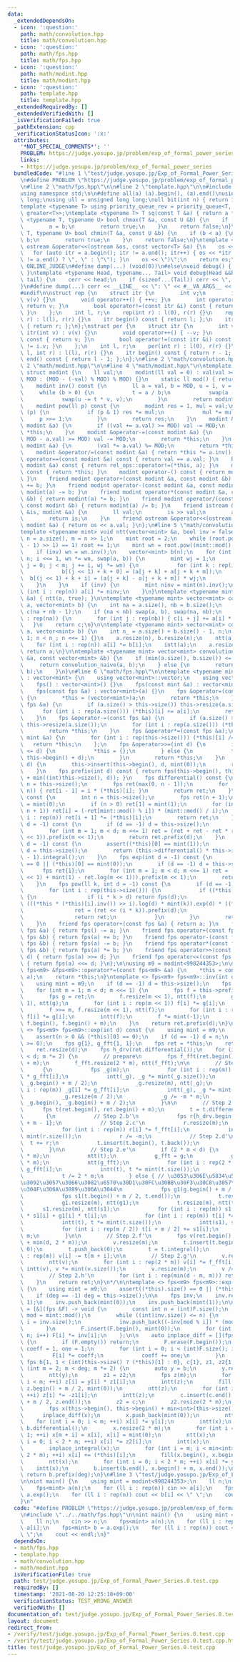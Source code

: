 ```yaml
---
data:
  _extendedDependsOn:
  - icon: ':question:'
    path: math/convolution.hpp
    title: math/convolution.hpp
  - icon: ':question:'
    path: math/fps.hpp
    title: math/fps.hpp
  - icon: ':question:'
    path: math/modint.hpp
    title: math/modint.hpp
  - icon: ':question:'
    path: template.hpp
    title: template.hpp
  _extendedRequiredBy: []
  _extendedVerifiedWith: []
  _isVerificationFailed: true
  _pathExtension: cpp
  _verificationStatusIcon: ':x:'
  attributes:
    '*NOT_SPECIAL_COMMENTS*': ''
    PROBLEM: https://judge.yosupo.jp/problem/exp_of_formal_power_series
    links:
    - https://judge.yosupo.jp/problem/exp_of_formal_power_series
  bundledCode: "#line 1 \"test/judge.yosupo.jp/Exp_of_Formal_Power_Series.0.test.cpp\"\
    \n#define PROBLEM \"https://judge.yosupo.jp/problem/exp_of_formal_power_series\"\
    \n#line 2 \"math/fps.hpp\"\n\n#line 2 \"template.hpp\"\n\n#include <bits/stdc++.h>\n\
    using namespace std;\n\n#define all(a) (a).begin(), (a).end()\nusing ll = long\
    \ long;\nusing ull = unsigned long long;\null bit(int n) { return 1ull << n; }\n\
    template <typename T> using priority_queue_rev = priority_queue<T, vector<T>,\
    \ greater<T>>;\ntemplate <typename T> T sq(const T &a) { return a * a; }\ntemplate\
    \ <typename T, typename U> bool chmax(T &a, const U &b) {\n    if (a < b) {\n\
    \        a = b;\n        return true;\n    }\n    return false;\n}\ntemplate <typename\
    \ T, typename U> bool chmin(T &a, const U &b) {\n    if (b < a) {\n        a =\
    \ b;\n        return true;\n    }\n    return false;\n}\ntemplate <typename T>\
    \ ostream &operator<<(ostream &os, const vector<T> &a) {\n    os << \"(\";\n \
    \   for (auto itr = a.begin(); itr != a.end(); itr++) { os << *itr << (next(itr)\
    \ != a.end() ? \", \" : \"\"); }\n    os << \")\";\n    return os;\n}\n\n#ifdef\
    \ ONLINE_JUDGE\n#define dump(...) (void(0))\n#else\nvoid debug() { cerr << endl;\
    \ }\ntemplate <typename Head, typename... Tail> void debug(Head &&head, Tail &&...\
    \ tail) {\n    cerr << head;\n    if (sizeof...(Tail)) cerr << \", \";\n    debug(tail...);\n\
    }\n#define dump(...) cerr << __LINE__ << \": \" << #__VA_ARGS__ << \" = \", debug(__VA_ARGS__)\n\
    #endif\n\nstruct rep {\n    struct itr {\n        int v;\n        itr(int v) :\
    \ v(v) {}\n        void operator++() { ++v; }\n        int operator*() const {\
    \ return v; }\n        bool operator!=(const itr &i) const { return v != i.v;\
    \ }\n    };\n    int l, r;\n    rep(int r) : l(0), r(r) {}\n    rep(int l, int\
    \ r) : l(l), r(r) {}\n    itr begin() const { return l; };\n    itr end() const\
    \ { return r; };\n};\nstruct per {\n    struct itr {\n        int v;\n       \
    \ itr(int v) : v(v) {}\n        void operator++() { --v; }\n        int operator*()\
    \ const { return v; }\n        bool operator!=(const itr &i) const { return v\
    \ != i.v; }\n    };\n    int l, r;\n    per(int r) : l(0), r(r) {}\n    per(int\
    \ l, int r) : l(l), r(r) {}\n    itr begin() const { return r - 1; };\n    itr\
    \ end() const { return l - 1; };\n};\n#line 2 \"math/convolution.hpp\"\n\n#line\
    \ 2 \"math/modint.hpp\"\n\n#line 4 \"math/modint.hpp\"\n\ntemplate <ll MOD = 1000000007>\
    \ struct modint {\n    ll val;\n    modint(ll val = 0) : val(val >= 0 ? val %\
    \ MOD : (MOD - (-val) % MOD) % MOD) {}\n    static ll mod() { return MOD; }\n\
    \    modint inv() const {\n        ll a = val, b = MOD, u = 1, v = 0, t;\n   \
    \     while (b > 0) {\n            t = a / b;\n            swap(a -= t * b, b);\n\
    \            swap(u -= t * v, v);\n        }\n        return modint(u);\n    }\n\
    \    modint pow(ll p) const {\n        modint res = 1, mul = val;\n        while\
    \ (p) {\n            if (p & 1) res *= mul;\n            mul *= mul;\n       \
    \     p >>= 1;\n        }\n        return res;\n    }\n    modint &operator+=(const\
    \ modint &a) {\n        if ((val += a.val) >= MOD) val -= MOD;\n        return\
    \ *this;\n    }\n    modint &operator-=(const modint &a) {\n        if ((val +=\
    \ MOD - a.val) >= MOD) val -= MOD;\n        return *this;\n    }\n    modint &operator*=(const\
    \ modint &a) {\n        (val *= a.val) %= MOD;\n        return *this;\n    }\n\
    \    modint &operator/=(const modint &a) { return *this *= a.inv(); }\n    bool\
    \ operator==(const modint &a) const { return val == a.val; }\n    bool operator!=(const\
    \ modint &a) const { return rel_ops::operator!=(*this, a); }\n    modint operator+()\
    \ const { return *this; }\n    modint operator-() const { return modint(-val);\
    \ }\n    friend modint operator+(const modint &a, const modint &b) { return modint(a)\
    \ += b; }\n    friend modint operator-(const modint &a, const modint &b) { return\
    \ modint(a) -= b; }\n    friend modint operator*(const modint &a, const modint\
    \ &b) { return modint(a) *= b; }\n    friend modint operator/(const modint &a,\
    \ const modint &b) { return modint(a) /= b; }\n    friend istream &operator>>(istream\
    \ &is, modint &a) {\n        ll val;\n        is >> val;\n        a = modint(val);\n\
    \        return is;\n    }\n    friend ostream &operator<<(ostream &os, const\
    \ modint &a) { return os << a.val; }\n};\n#line 5 \"math/convolution.hpp\"\n\n\
    template <typename mint> void ntt(vector<mint> &a, bool inv = false) {\n    int\
    \ n = a.size(), m = n >> 1;\n    mint root = 2;\n    while (root.pow((mint::mod()\
    \ - 1) >> 1) == 1) root += 1;\n    mint wn = root.pow((mint::mod() - 1) / n);\n\
    \    if (inv) wn = wn.inv();\n    vector<mint> b(n);\n    for (int i = 1; i <\
    \ n; i <<= 1, wn *= wn, swap(a, b)) {\n        mint wj = 1;\n        for (int\
    \ j = 0; j < m; j += i, wj *= wn) {\n            for (int k : rep(i)) {\n    \
    \            b[(j << 1) + k + 0] = (a[j + k] + a[j + k + m]);\n              \
    \  b[(j << 1) + k + i] = (a[j + k] - a[j + k + m]) * wj;\n            }\n    \
    \    }\n    }\n    if (inv) {\n        mint ninv = mint(n).inv();\n        for\
    \ (int i : rep(n)) a[i] *= ninv;\n    }\n}\ntemplate <typename mint> void intt(vector<mint>\
    \ &a) { ntt(a, true); }\n\ntemplate <typename mint> vector<mint> convolution_naive(vector<mint>\
    \ a, vector<mint> b) {\n    int na = a.size(), nb = b.size();\n    vector<mint>\
    \ c(na + nb - 1);\n    if (na < nb) swap(a, b), swap(na, nb);\n    for (int i\
    \ : rep(na)) {\n        for (int j : rep(nb)) { c[i + j] += a[i] * b[j]; }\n \
    \   }\n    return c;\n}\n\ntemplate <typename mint> vector<mint> convolution_ntt(vector<mint>\
    \ a, vector<mint> b) {\n    int n_ = a.size() + b.size() - 1, n;\n    for (n =\
    \ 1; n < n_; n <<= 1) {}\n    a.resize(n), b.resize(n);\n    ntt(a), ntt(b);\n\
    \    for (int i : rep(n)) a[i] *= b[i];\n    intt(a);\n    a.resize(n_);\n   \
    \ return a;\n}\n\ntemplate <typename mint> vector<mint> convolution(const vector<mint>\
    \ &a, const vector<mint> &b) {\n    if (min(a.size(), b.size()) <= 60) {\n   \
    \     return convolution_naive(a, b);\n    } else {\n        return convolution_ntt(a,\
    \ b);\n    }\n}\n#line 6 \"math/fps.hpp\"\n\ntemplate <typename mint> struct fps\
    \ : vector<mint> {\n    using vector<mint>::vector;\n    using vector<mint>::operator=;\n\
    \    fps() : vector<mint>() {}\n    fps(const mint &a) : vector<mint>(1, a) {}\n\
    \    fps(const fps &a) : vector<mint>(a) {}\n    fps &operator=(const fps &a)\
    \ {\n        *this = (vector<mint>)a;\n        return *this;\n    }\n    fps &operator+=(const\
    \ fps &a) {\n        if (a.size() > this->size()) this->resize(a.size());\n  \
    \      for (int i : rep(a.size())) (*this)[i] += a[i];\n        return *this;\n\
    \    }\n    fps &operator-=(const fps &a) {\n        if (a.size() > this->size())\
    \ this->resize(a.size());\n        for (int i : rep(a.size())) (*this)[i] -= a[i];\n\
    \        return *this;\n    }\n    fps &operator*=(const fps &a);\n    fps &operator/=(const\
    \ mint &a) {\n        for (int i : rep(this->size())) (*this)[i] /= a;\n     \
    \   return *this;\n    };\n    fps &operator>>=(int d) {\n        if ((int)this->size()\
    \ <= d) {\n            *this = {};\n        } else {\n            this->erase(this->begin(),\
    \ this->begin() + d);\n        }\n        return *this;\n    }\n    fps &operator<<=(int\
    \ d) {\n        this->insert(this->begin(), d, mint(0));\n        return *this;\n\
    \    }\n    fps prefix(int d) const { return fps(this->begin(), this->begin()\
    \ + min((int)this->size(), d)); }\n    fps differential() const {\n        int\
    \ n = this->size();\n        fps ret(max(0, n - 1));\n        for (int i : rep(1,\
    \ n)) { ret[i - 1] = i * (*this)[i]; }\n        return ret;\n    }\n    fps integral()\
    \ const {\n        int n = this->size();\n        fps ret(n + 1);\n        ret[0]\
    \ = mint(0);\n        if (n > 0) ret[1] = mint(1);\n        for (int i : rep(2,\
    \ n + 1)) ret[i] = (-ret[mint::mod() % i]) * (mint::mod() / i);\n        for (int\
    \ i : rep(n)) ret[i + 1] *= (*this)[i];\n        return ret;\n    }\n    fps inv(int\
    \ d = -1) const {\n        if (d == -1) d = this->size();\n        fps ret{(*this)[0].inv()};\n\
    \        for (int m = 1; m < d; m <<= 1) ret = (ret + ret - ret * ret * this->prefix(m\
    \ << 1)).prefix(m << 1);\n        return ret.prefix(d);\n    }\n    fps log(int\
    \ d = -1) const {\n        assert((*this)[0] == mint(1));\n        if (d == -1)\
    \ d = this->size();\n        return (this->differential() * this->inv(d)).prefix(d\
    \ - 1).integral();\n    }\n    fps exp(int d = -1) const {\n        assert(this->size()\
    \ == 0 || (*this)[0] == mint(0));\n        if (d == -1) d = this->size();\n  \
    \      fps ret{1};\n        for (int m = 1; m < d; m <<= 1) ret = (ret * (prefix(m\
    \ << 1) + mint(1) - ret.log(m << 1))).prefix(m << 1);\n        return ret.prefix(d);\n\
    \    }\n    fps pow(ll k, int d = -1) const {\n        if (d == -1) d = this->size();\n\
    \        for (int i : rep(this->size())) {\n            if ((*this)[i] != mint(0))\
    \ {\n                if (i * k > d) return fps(d);\n                fps ret =\
    \ (((*this * (*this)[i].inv()) >> i).log(d) * mint(k)).exp(d) * ((*this)[i].pow(k));\n\
    \                ret = (ret << (i * k)).prefix(d);\n                ret.resize(d);\n\
    \                return ret;\n            }\n        }\n        return fps(d);\n\
    \    }\n    friend fps operator+(const fps &a) { return a; }\n    friend fps operator-(const\
    \ fps &a) { return fps() -= a; }\n    friend fps operator+(const fps &a, const\
    \ fps &b) { return fps(a) += b; }\n    friend fps operator-(const fps &a, const\
    \ fps &b) { return fps(a) -= b; }\n    friend fps operator*(const fps &a, const\
    \ fps &b) { return fps(a) *= b; }\n    friend fps operator>>(const fps &a, int\
    \ d) { return fps(a) >>= d; }\n    friend fps operator<<(const fps &a, int d)\
    \ { return fps(a) <<= d; }\n};\n\nusing m9 = modint<998244353>;\n\ntemplate <>\
    \ fps<m9> &fps<m9>::operator*=(const fps<m9> &a) {\n    *this = convolution(*this,\
    \ a);\n    return *this;\n}\ntemplate <> fps<m9> fps<m9>::inv(int d) const {\n\
    \    using mint = m9;\n    if (d == -1) d = this->size();\n    fps ret{(*this)[0].inv()};\n\
    \    for (int m = 1; m < d; m <<= 1) {\n        fps f = this->prefix(m << 1);\n\
    \        fps g = ret;\n        f.resize(m << 1), ntt(f);\n        g.resize(m <<\
    \ 1), ntt(g);\n        for (int i : rep(m << 1)) f[i] *= g[i];\n        intt(f);\n\
    \        f >>= m, f.resize(m << 1), ntt(f);\n        for (int i : rep(m << 1))\
    \ f[i] *= g[i];\n        intt(f);\n        f *= mint(-1);\n        ret.insert(ret.end(),\
    \ f.begin(), f.begin() + m);\n    }\n    return ret.prefix(d);\n}\n\n/*\ntemplate\
    \ <> fps<m9> fps<m9>::exp(int d) const {\n    using mint = m9;\n    int n = this->size();\n\
    \    assert(n > 0 && (*this)[0] == 0);\n    if (d == -1) d = n;\n    assert(d\
    \ >= 0);\n    fps g{1}, g_fft{1, 1};\n    fps ret = *this;\n    ret[0] = 1;\n\
    \    ret.resize(d);\n    fps h_drv(ret.differential());\n    for (int m = 2; m\
    \ < d; m *= 2) {\n        // prepare\n        fps f_fft(ret.begin(), ret.begin()\
    \ + m);\n        f_fft.resize(2 * m), ntt(f_fft);\n\n        // Step 2.a'\n  \
    \      {\n            fps _g(m);\n            for (int i : rep(m)) _g[i] = f_fft[i]\
    \ * g_fft[i];\n            intt(_g), _g *= mint(_g.size());\n            _g.erase(_g.begin(),\
    \ _g.begin() + m / 2);\n            _g.resize(m), ntt(_g);\n            for (int\
    \ i : rep(m)) _g[i] *= g_fft[i];\n            intt(_g), _g *= mint(_g.size());\n\
    \            _g.resize(m / 2);\n            _g /= -m * m;\n            g.insert(g.end(),\
    \ _g.begin(), _g.begin() + m / 2);\n        }\n\n        // Step 2.b'--d'\n  \
    \      fps t(ret.begin(), ret.begin() + m);\n        t = t.differential();\n \
    \       {\n            // Step 2.b'\n            fps r{h_drv.begin(), h_drv.begin()\
    \ + m - 1};\n            // Step 2.c'\n            r.resize(m);\n            ntt(r);\n\
    \            for (int i : rep(m)) r[i] *= f_fft[i];\n            intt(r), r *=\
    \ mint(r.size());\n            r /= -m;\n            // Step 2.d'\n          \
    \  t += r;\n            t.insert(t.begin(), t.back());\n            t.pop_back();\n\
    \        }\n\n        // Step 2.e'\n        if (2 * m < d) {\n            t.resize(2\
    \ * m);\n            ntt(t);\n            g_fft = g;\n            g_fft.resize(2\
    \ * m);\n            ntt(g_fft);\n            for (int i : rep(2 * m)) t[i] *=\
    \ g_fft[i];\n            intt(t), t *= mint(t.size());\n            t.resize(m);\n\
    \            t /= 2 * m;\n        } else { // \u3053\u306E\u5834\u5408\u5206\u3051\
    \u3092\u3057\u3066\u3082\u6570\u30D1\u30FC\u30BB\u30F3\u30C8\u3057\u304B\u901F\
    \u304F\u306A\u3089\u306A\u3044\n            fps g1(g.begin() + m / 2, g.end());\n\
    \            fps s1(t.begin() + m / 2, t.end());\n            t.resize(m / 2);\n\
    \            g1.resize(m), ntt(g1);\n            t.resize(m), ntt(t);\n      \
    \      s1.resize(m), ntt(s1);\n            for (int i : rep(m)) s1[i] = g_fft[i]\
    \ * s1[i] + g1[i] * t[i];\n            for (int i : rep(m)) t[i] *= g_fft[i];\n\
    \            intt(t), t *= mint(t.size());\n            intt(s1), s1 *= mint(s1.size());\n\
    \            for (int i : rep(m / 2)) t[i + m / 2] += s1[i];\n            t /=\
    \ m;\n        }\n\n        // Step 2.f'\n        fps v(ret.begin() + m, ret.begin()\
    \ + min(d, 2 * m));\n        v.resize(m);\n        t.insert(t.begin(), m - 1,\
    \ 0);\n        t.push_back(0);\n        t = t.integral();\n        for (int i\
    \ : rep(m)) v[i] -= t[m + i];\n\n        // Step 2.g'\n        v.resize(2 * m);\n\
    \        ntt(v);\n        for (int i : rep(2 * m)) v[i] *= f_fft[i];\n       \
    \ intt(v), v *= mint(v.size());\n        v.resize(m);\n        v /= 2 * m;\n\n\
    \        // Step 2.h'\n        for (int i : rep(min(d - m, m))) ret[m + i] = v[i];\n\
    \    }\n    return ret;\n}\n*/\n\ntemplate <> fps<m9> fps<m9>::exp(int deg) const\
    \ {\n    using mint = m9;\n    assert((*this).size() == 0 || (*this)[0] == mint(0));\n\
    \    if (deg == -1) deg = this->size();\n\n    fps inv;\n    inv.reserve(deg +\
    \ 1);\n    inv.push_back(mint(0));\n    inv.push_back(mint(1));\n\n    auto inplace_integral\
    \ = [&](fps &F) -> void {\n        const int n = (int)F.size();\n        auto\
    \ mod = mint::mod();\n        while ((int)inv.size() <= n) {\n            int\
    \ i = inv.size();\n            inv.push_back((-inv[mod % i]) * (mod / i));\n \
    \       }\n        F.insert(F.begin(), mint(0));\n        for (int i = 1; i <=\
    \ n; i++) F[i] *= inv[i];\n    };\n\n    auto inplace_diff = [](fps &F) -> void\
    \ {\n        if (F.empty()) return;\n        F.erase(F.begin());\n        mint\
    \ coeff = 1, one = 1;\n        for (int i = 0; i < (int)F.size(); i++) {\n   \
    \         F[i] *= coeff;\n            coeff += one;\n        }\n    };\n\n   \
    \ fps b{1, 1 < (int)this->size() ? (*this)[1] : 0}, c{1}, z1, z2{1, 1};\n    for\
    \ (int m = 2; m < deg; m *= 2) {\n        auto y = b;\n        y.resize(2 * m);\n\
    \        ntt(y);\n        z1 = z2;\n        fps z(m);\n        for (int i = 0;\
    \ i < m; ++i) z[i] = y[i] * z1[i];\n        intt(z);\n        fill(z.begin(),\
    \ z.begin() + m / 2, mint(0));\n        ntt(z);\n        for (int i = 0; i < m;\
    \ ++i) z[i] *= -z1[i];\n        intt(z);\n        c.insert(c.end(), z.begin()\
    \ + m / 2, z.end());\n        z2 = c;\n        z2.resize(2 * m);\n        ntt(z2);\n\
    \        fps x(this->begin(), this->begin() + min<int>(this->size(), m));\n  \
    \      inplace_diff(x);\n        x.push_back(mint(0));\n        ntt(x);\n    \
    \    for (int i = 0; i < m; ++i) x[i] *= y[i];\n        intt(x);\n        x -=\
    \ b.differential();\n        x.resize(2 * m);\n        for (int i = 0; i < m -\
    \ 1; ++i) x[m + i] = x[i], x[i] = mint(0);\n        ntt(x);\n        for (int\
    \ i = 0; i < 2 * m; ++i) x[i] *= z2[i];\n        intt(x);\n        x.pop_back();\n\
    \        inplace_integral(x);\n        for (int i = m; i < min<int>(this->size(),\
    \ 2 * m); ++i) x[i] += (*this)[i];\n        fill(x.begin(), x.begin() + m, mint(0));\n\
    \        ntt(x);\n        for (int i = 0; i < 2 * m; ++i) x[i] *= y[i];\n    \
    \    intt(x);\n        b.insert(b.end(), x.begin() + m, x.end());\n    }\n   \
    \ return b.prefix(deg);\n}\n#line 3 \"test/judge.yosupo.jp/Exp_of_Formal_Power_Series.0.test.cpp\"\
    \n\nint main() {\n    using mint = modint<998244353>;\n    ll n;\n    cin >> n;\n\
    \    fps<mint> a(n);\n    for (ll i : rep(n)) cin >> a[i];\n    fps<mint> b =\
    \ a.exp();\n    for (ll i : rep(n)) cout << b[i] << \" \";\n    cout << endl;\n\
    }\n"
  code: "#define PROBLEM \"https://judge.yosupo.jp/problem/exp_of_formal_power_series\"\
    \n#include \"../../math/fps.hpp\"\n\nint main() {\n    using mint = modint<998244353>;\n\
    \    ll n;\n    cin >> n;\n    fps<mint> a(n);\n    for (ll i : rep(n)) cin >>\
    \ a[i];\n    fps<mint> b = a.exp();\n    for (ll i : rep(n)) cout << b[i] << \"\
    \ \";\n    cout << endl;\n}"
  dependsOn:
  - math/fps.hpp
  - template.hpp
  - math/convolution.hpp
  - math/modint.hpp
  isVerificationFile: true
  path: test/judge.yosupo.jp/Exp_of_Formal_Power_Series.0.test.cpp
  requiredBy: []
  timestamp: '2021-08-20 12:25:18+09:00'
  verificationStatus: TEST_WRONG_ANSWER
  verifiedWith: []
documentation_of: test/judge.yosupo.jp/Exp_of_Formal_Power_Series.0.test.cpp
layout: document
redirect_from:
- /verify/test/judge.yosupo.jp/Exp_of_Formal_Power_Series.0.test.cpp
- /verify/test/judge.yosupo.jp/Exp_of_Formal_Power_Series.0.test.cpp.html
title: test/judge.yosupo.jp/Exp_of_Formal_Power_Series.0.test.cpp
---
```

